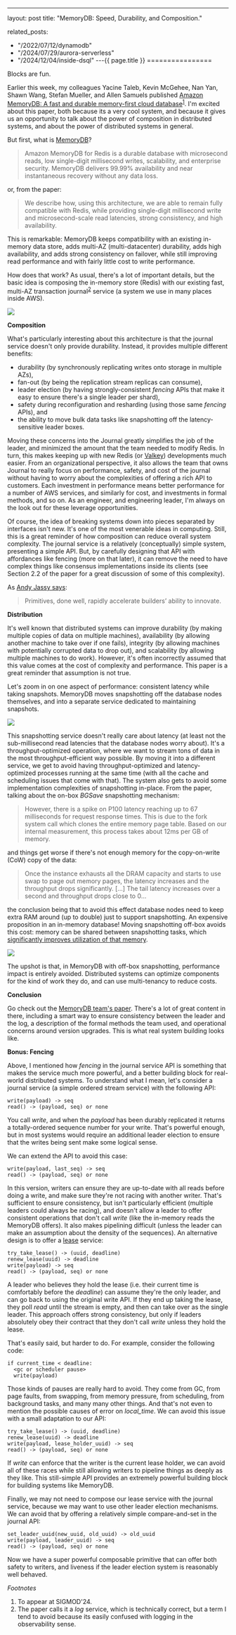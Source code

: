 ---
layout: post
title: "MemoryDB: Speed, Durability, and Composition."



related_posts:
  - "/2022/07/12/dynamodb"
  - "/2024/07/29/aurora-serverless"
  - "/2024/12/04/inside-dsql"
---{{ page.title }}
================

<p class="meta">Blocks are fun.</p>

Earlier this week, my colleagues Yacine Taleb, Kevin McGehee, Nan Yan, Shawn Wang, Stefan Mueller, and Allen Samuels published [Amazon MemoryDB: A fast and durable memory-first cloud database](https://www.amazon.science/publications/amazon-memorydb-a-fast-and-durable-memory-first-cloud-database)<sup>[1](#foot1)</sup>. I'm excited about this paper, both because its a very cool system, and because it gives us an opportunity to talk about the power of composition in distributed systems, and about the power of distributed systems in general.

But first, what is [MemoryDB](https://aws.amazon.com/memorydb/)?

> Amazon MemoryDB for Redis is a durable database with microsecond reads, low single-digit millisecond writes, scalability, and enterprise security. MemoryDB delivers 99.99% availability and near instantaneous recovery without any data loss.

or, from the paper:

> We describe how, using this architecture, we are able to remain fully compatible with Redis, while providing single-digit millisecond write and microsecond-scale read latencies, strong consistency, and high availability.

This is remarkable: MemoryDB keeps compatibility with an existing in-memory data store, adds multi-AZ (multi-datacenter) durability, adds high availability, and adds strong consistency on failover, while still improving read performance and with fairly little cost to write performance.

How does that work? As usual, there's a lot of important details, but the basic idea is composing the in-memory store (Redis) with our existing fast, multi-AZ transaction journal<sup>[2](#foot2)</sup> service (a system we use in many places inside AWS). 

![](/blog/images/memorydb_arch.png)

**Composition**

What's particularly interesting about this architecture is that the journal service doesn't only provide durability. Instead, it provides multiple different benefits:

* durability (by synchronously replicating writes onto storage in multiple AZs), 
* fan-out (by being the replication stream replicas can consume),
* leader election (by having strongly-consistent *fencing* APIs that make it easy to ensure there's a single leader per shard),
* safety during reconfiguration and resharding (using those same *fencing* APIs), and
* the ability to move bulk data tasks like snapshotting off the latency-sensitive leader boxes.

Moving these concerns into the Journal greatly simplifies the job of the leader, and minimized the amount that the team needed to modify Redis. In turn, this makes keeping up with new Redis (or [Valkey](https://github.com/valkey-io/valkey)) developments much easier. From an organizational perspective, it also allows the team that owns Journal to really focus on performance, safety, and cost of the journal without having to worry about the complexities of offering a rich API to customers. Each investment in performance means better performance for a number of AWS services, and similarly for cost, and investments in formal methods, and so on. As an engineer, and engineering leader, I'm always on the look out for these leverage opportunities.

Of course, the idea of breaking systems down into pieces separated by interfaces isn't new. It's one of the most venerable ideas in computing. Still, this is a great reminder of how composition can reduce overall system complexity. The journal service is a relatively (conceptually) simple system, presenting a simple API. But, by carefully designing that API with affordances like fencing (more on that later), it can remove the need to have complex things like consensus implementations inside its clients (see Section 2.2 of the paper for a great discussion of some of this complexity).

As [Andy Jassy says](https://www.aboutamazon.com/news/company-news/amazon-ceo-andy-jassy-2023-letter-to-shareholders):

> Primitives, done well, rapidly accelerate builders’ ability to innovate.

**Distribution**

It's well known that distributed systems can improve durability (by making multiple copies of data on multiple machines), availability (by allowing another machine to take over if one fails), integrity (by allowing machines with potentially corrupted data to drop out), and scalability (by allowing multiple machines to do work). However, it's often incorrectly assumed that this value comes at the cost of complexity and performance. This paper is a great reminder that assumption is not true.

Let's zoom in on one aspect of performance: consistent latency while taking snapshots. MemoryDB moves snapshotting off the database nodes themselves, and into a separate service dedicated to maintaining snapshots.

![](/blog/images/memorydb_snapshotting.png)

This snapshotting service doesn't really care about latency (at least not the sub-millisecond read latencies that the database nodes worry about). It's a throughput-optimized operation, where we want to stream tons of data in the most throughput-efficient way possible. By moving it into a different service, we get to avoid having throughput-optimized and latency-optimized processes running at the same time (with all the cache and scheduling issues that come with that). The system also gets to avoid some implementation complexities of snapshotting in-place. From the paper, talking about the on-box *BGSave* snapshotting mechanism:

> However, there is a spike on P100 latency reaching up to 67 milliseconds for request response times. This is due to the fork system call which clones the entire memory page table. Based on our internal measurement, this process takes about 12ms per GB of memory.

and things get worse if there's not enough memory for the copy-on-write (CoW) copy of the data:

> Once the instance exhausts all the DRAM capacity and starts to use swap to page out memory pages, the latency increases and the throughput drops significantly. [...] The tail latency increases over a second
and throughput drops close to 0...

the conclusion being that to avoid this effect database nodes need to keep extra RAM around (up to double) just to support snapshotting. An expensive proposition in an in-memory database! Moving snapshotting off-box avoids this cost: memory can be shared between snapshotting tasks, which [significantly improves utilization of that memory](https://brooker.co.za/blog/2023/03/23/economics.html).

![](/blog/images/memorydb_fig7.png)

The upshot is that, in MemoryDB with off-box snapshotting, performance impact is entirely avoided. Distributed systems can optimize components for the kind of work they do, and can use multi-tenancy to reduce costs.

**Conclusion**

Go check out the [MemoryDB team's paper](https://www.amazon.science/publications/amazon-memorydb-a-fast-and-durable-memory-first-cloud-database). There's a lot of great content in there, including a smart way to ensure consistency between the leader and the log, a description of the formal methods the team used, and operational concerns around version upgrades. This is what real system building looks like.

**Bonus: Fencing**

Above, I mentioned how *fencing* in the journal service API is something that makes the service much more powerful, and a better building block for real-world distributed systems. To understand what I mean, let's consider a journal service (a simple ordered stream service) with the following API:

    write(payload) -> seq
    read() -> (payload, seq) or none

You call *write*, and when the *payload* has been durably replicated it returns a totally-ordered sequence number for your write. That's powerful enough, but in most systems would require an additional leader election to ensure that the writes being sent make some logical sense.

We can extend the API to avoid this case:

    write(payload, last_seq) -> seq
    read() -> (payload, seq) or none

In this version, writers can ensure they are up-to-date with all reads before doing a write, and make sure they're not racing with another writer. That's sufficient to ensure consistency, but isn't particularly efficient (multiple leaders could always be racing), and doesn't allow a leader to offer consistent operations that don't call *write* (like the in-memory reads the MemoryDB offers). It also makes pipelining difficult (unless the leader can make an assumption about the density of the sequences). An alternative design is to offer a [lease](https://dl.acm.org/doi/10.1145/74851.74870) service:

    try_take_lease() -> (uuid, deadline)
    renew_lease(uuid) -> deadline
    write(payload) -> seq
    read() -> (payload, seq) or none

A leader who believes they hold the lease (i.e. their current time is comfortably before the *deadline*) can assume they're the only leader, and can go back to using the original write API. If they end up taking the lease, they poll *read* until the stream is empty, and then can take over as the single leader. This approach offers strong consistency, but only if leaders absolutely obey their contract that they don't call *write* unless they hold the lease.

That's easily said, but harder to do. For example, consider the following code:

    if current_time < deadline:
      <gc or scheduler pause>
      write(payload)

Those kinds of pauses are really hard to avoid. They come from GC, from page faults, from swapping, from memory pressure, from scheduling, from background tasks, and many many other things. And that's not even to mention the possible causes of error on *local_time*. We can avoid this issue with a small adaptation to our API:

    try_take_lease() -> (uuid, deadline)
    renew_lease(uuid) -> deadline
    write(payload, lease_holder_uuid) -> seq
    read() -> (payload, seq) or none

If *write* can enforce that the writer is the current lease holder, we can avoid all of these races while still allowing writers to pipeline things as deeply as they like. This still-simple API provides an extremely powerful building block for building systems like MemoryDB.

Finally, we may not need to compose our lease service with the journal service, because we may want to use other leader election mechanisms. We can avoid that by offering a relatively simple compare-and-set in the journal API:

    set_leader_uuid(new_uuid, old_uuid) -> old_uuid
    write(payload, leader_uuid) -> seq
    read() -> (payload, seq) or none

Now we have a super powerful composable primitive that can offer both safety to writers, and liveness if the leader election system is reasonably well behaved.

*Footnotes*

1. <a name="foot1"></a> To appear at SIGMOD'24.
2. <a name="foot2"></a> The paper calls it a *log* service, which is technically correct, but a term I tend to avoid because its easily confused with logging in the observability sense.